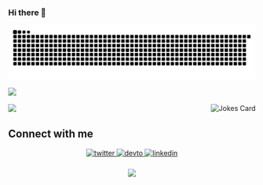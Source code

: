 ### Hi there 👋

<!--
**sachincool/sachincool** is a ✨ _special_ ✨ repository because its `README.md` (this file) appears on your GitHub profile.

Here are some ideas to get you started:

- 🔭 I’m currently working on ...
- 🌱 I’m currently learning ...
- 👯 I’m looking to collaborate on ...
- 🤔 I’m looking for help with ...
- 💬 Ask me about ...
- 📫 How to reach me: ...
- 😄 Pronouns: ...
- ⚡ Fun fact: ...
-->

![](https://github.com/sachincool/sachincool/raw/output/github-contribution-grid-snake.svg)

![](https://github-readme-stats.vercel.app/api?username=sachincool&show_icons=true&theme=nightowl&custom_title=Espresso_Depresso&count_private=true)

<img src="https://readme-jokes.vercel.app/api?theme=nightowl" alt="Jokes Card" align=right />

![](http://github-readme-streak-stats.herokuapp.com?user=sachincool&theme=nightowl)
<br/>  

## Connect with me  
<div align="center">

<a href="https://twitter.com/exploit_sh" target="_blank">
<img src=https://img.shields.io/badge/twitter-%2300acee.svg?&style=for-the-badge&logo=twitter&logoColor=white alt=twitter style="margin-bottom: 5px;" />
</a>
<a href="https://dev.to/sachincool" target="_blank">
<img src=https://img.shields.io/badge/dev.to-%2308090A.svg?&style=for-the-badge&logo=dev.to&logoColor=white alt=devto style="margin-bottom: 5px;" />
</a>
<a href="https://linkedin.com/in/harshit-luthra" target="_blank">
<img src=https://img.shields.io/badge/linkedin-%231E77B5.svg?&style=for-the-badge&logo=linkedin&logoColor=white alt=linkedin style="margin-bottom: 5px;" />
</a>
</div>  
  

<br/>  


<div align="center">
<img src="https://komarev.com/ghpvc/?username=sachincool&&style=flat-square" align="center" />
</div>  
